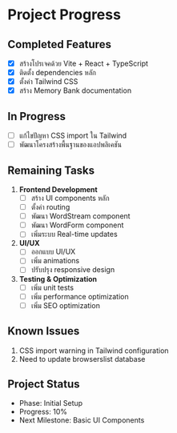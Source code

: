 # Project Progress

## Completed Features
- [x] สร้างโปรเจคด้วย Vite + React + TypeScript
- [x] ติดตั้ง dependencies หลัก
- [x] ตั้งค่า Tailwind CSS
- [x] สร้าง Memory Bank documentation

## In Progress
- [ ] แก้ไขปัญหา CSS import ใน Tailwind
- [ ] พัฒนาโครงสร้างพื้นฐานของแอปพลิเคชัน

## Remaining Tasks
1. **Frontend Development**
   - [ ] สร้าง UI components หลัก
   - [ ] ตั้งค่า routing
   - [ ] พัฒนา WordStream component
   - [ ] พัฒนา WordForm component
   - [ ] เพิ่มระบบ Real-time updates

2. **UI/UX**
   - [ ] ออกแบบ UI/UX
   - [ ] เพิ่ม animations
   - [ ] ปรับปรุง responsive design

3. **Testing & Optimization**
   - [ ] เพิ่ม unit tests
   - [ ] เพิ่ม performance optimization
   - [ ] เพิ่ม SEO optimization

## Known Issues
1. CSS import warning in Tailwind configuration
2. Need to update browserslist database

## Project Status
- Phase: Initial Setup
- Progress: 10%
- Next Milestone: Basic UI Components 